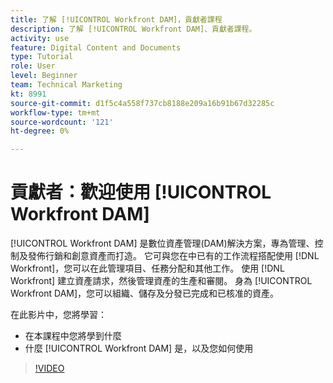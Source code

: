 ```yaml
---
title: 了解 [!UICONTROL Workfront DAM]，貢獻者課程
description: 了解 [!UICONTROL Workfront DAM]、貢獻者課程。
activity: use
feature: Digital Content and Documents
type: Tutorial
role: User
level: Beginner
team: Technical Marketing
kt: 8991
source-git-commit: d1f5c4a558f737cb8188e209a16b91b67d32285c
workflow-type: tm+mt
source-wordcount: '121'
ht-degree: 0%

---
```


# 貢獻者：歡迎使用 [!UICONTROL Workfront DAM]

[!UICONTROL Workfront DAM] 是數位資產管理(DAM)解決方案，專為管理、控制及發佈行銷和創意資產而打造。 它可與您在中已有的工作流程搭配使用 [!DNL Workfront]，您可以在此管理項目、任務分配和其他工作。 使用 [!DNL Workfront] 建立資產請求，然後管理資產的生產和審閱。 身為 [!UICONTROL Workfront DAM]，您可以組織、儲存及分發已完成和已核准的資產。

在此影片中，您將學習：

* 在本課程中您將學到什麼
* 什麼 [!UICONTROL Workfront DAM] 是，以及您如何使用

>[!VIDEO](https://video.tv.adobe.com/v/335251/?quality=12)
